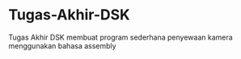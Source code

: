 # Tugas-Akhir-DSK
Tugas Akhir DSK membuat program sederhana penyewaan kamera menggunakan bahasa assembly
